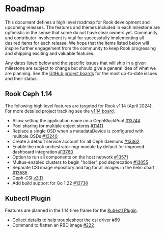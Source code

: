 # Roadmap

This document defines a high level roadmap for Rook development and upcoming releases.
The features and themes included in each milestone are optimistic in the sense that some do not have clear owners yet.
Community and contributor involvement is vital for successfully implementing all desired items for each release.
We hope that the items listed below will inspire further engagement from the community to keep Rook progressing and shipping exciting and valuable features.

Any dates listed below and the specific issues that will ship in a given milestone are subject to change but should give a general idea of what we are planning.
See the [GitHub project boards](https://github.com/rook/rook/projects) for the most up-to-date issues and their status.

## Rook Ceph 1.14

The following high level features are targeted for Rook v1.14 (April 2024). For more detailed project tracking see the [v1.14 board](https://github.com/rook/rook/projects/31).

* Allow setting the application name on a CephBlockPool [#13744](https://github.com/rook/rook/pull/13744)
* Pool sharing for multiple object stores [#11411](https://github.com/rook/rook/issues/11411)
* Replace a single OSD when a metadataDevice is configured with multiple OSDs [#13240](https://github.com/rook/rook/issues/13240)
* Create a default service account for all Ceph daemons [#13362](https://github.com/rook/rook/pull/13362)
* Enable the rook orchestrator mgr module by default for improved dashboard integration [#13760](https://github.com/rook/rook/issues/13760)
* Option to run all components on the host network [#13571](https://github.com/rook/rook/issues/13571)
* Multus-enabled clusters to begin "holder" pod deprecation [#13055](https://github.com/rook/rook/issues/13055)
* Separate CSI image repository and tag for all images in the helm chart [#13585](https://github.com/rook/rook/issues/13585)
* Ceph-CSI [v3.11](https://github.com/ceph/ceph-csi/issues?q=is%3Aopen+is%3Aissue+milestone%3Arelease-v3.11.0)
* Add build support for Go 1.22 [#13738](https://github.com/rook/rook/pull/13738)

## Kubectl Plugin

Features are planned in the 1.14 time frame for the [Kubectl Plugin](https://github.com/rook/kubectl-rook-ceph).
* Collect details to help troubleshoot the csi driver [#69](https://github.com/rook/kubectl-rook-ceph/issues/69)
* Command to flatten an RBD image [#222](https://github.com/rook/kubectl-rook-ceph/issues/222)
